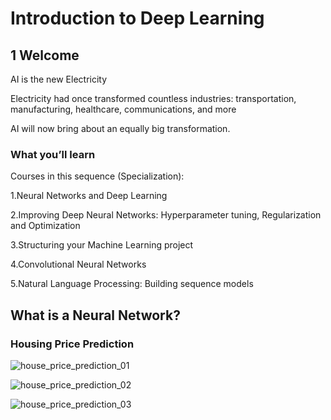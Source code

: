 # Introduction to Deep Learning

## 1 Welcome

AI is the new Electricity

Electricity had once transformed 
countless industries: transportation,
manufacturing, healthcare,
communications, and more

AI will now bring about an equally
big transformation.

### What you’ll learn

Courses in this sequence (Specialization):

1.Neural Networks and Deep Learning

2.Improving Deep Neural Networks: Hyperparameter
tuning, Regularization and Optimization

3.Structuring your Machine Learning project

4.Convolutional Neural Networks

5.Natural Language Processing: Building sequence models

## What is a Neural Network?

### Housing Price Prediction

![house_price_prediction_01](https://github.com/cxmhfut/DeepLearning.ai/blob/master/images/house_price_prediction_01.png)

![house_price_prediction_02](https://github.com/cxmhfut/DeepLearning.ai/blob/master/images/house_price_prediction_02.png)

![house_price_prediction_03](https://github.com/cxmhfut/DeepLearning.ai/blob/master/images/house_price_prediction_03.png)
